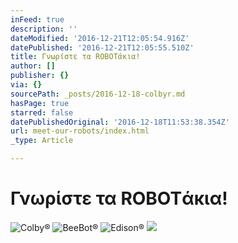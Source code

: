 ```yaml
---
inFeed: true
description: ''
dateModified: '2016-12-21T12:05:54.916Z'
datePublished: '2016-12-21T12:05:55.510Z'
title: Γνωρίστε τα ROBOTάκια!
author: []
publisher: {}
via: {}
sourcePath: _posts/2016-12-18-colbyr.md
hasPage: true
starred: false
datePublishedOriginal: '2016-12-18T11:53:38.354Z'
url: meet-our-robots/index.html
_type: Article

---
```

# Γνωρίστε τα ROBOTάκια!
![Colby®](https://the-grid-user-content.s3-us-west-2.amazonaws.com/594c6326-5c14-47c0-8a5a-913012448aae.png)
![BeeBot®](https://the-grid-user-content.s3-us-west-2.amazonaws.com/735616df-0102-42de-bd62-24d0adb7daa5.png)
![Edison®](https://the-grid-user-content.s3-us-west-2.amazonaws.com/fac763ea-66fb-45fa-9893-157b717d1f21.jpg)
![](https://s3-us-west-2.amazonaws.com/the-grid-img/p/141564a1c37f8820adcaeaabbed4540ec4444c03.png)